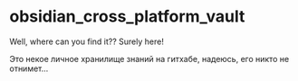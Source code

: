 # obsidian_cross_platform_vault

Well, where can you find it?? Surely here!

Это некое личное хранилище знаний на гитхабе, надеюсь, его никто не отнимет...